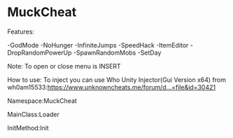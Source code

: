 # MuckCheat

Features:

-GodMode
-NoHunger
-InfiniteJumps
-SpeedHack
-ItemEditor
-DropRandomPowerUp
-SpawnRandomMobs
-SetDay

Note: To open or close menu is INSERT

How to use:
To inject you can use Who Unity Injector(Gui Version x64) from wh0am15533:https://www.unknowncheats.me/forum/d...=file&id=30421

Namespace:MuckCheat

MainClass:Loader

InitMethod:Init
